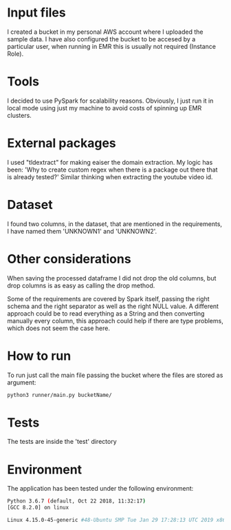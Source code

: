 # Input files
I created a bucket in my personal AWS account where I uploaded the sample data.
I have also configured the bucket to be accesed by a particular user, when running in EMR
this is usually not required (Instance Role).

# Tools
I decided to use PySpark for scalability reasons. Obviously, I just run it in local mode
using just my machine to avoid costs of spinning up EMR clusters.

# External packages
I used "tldextract" for making eaiser the domain extraction. My logic has been:
'Why to create custom regex when there is a package out there that is already tested?'
Similar thinking when extracting the youtube video id.

# Dataset
I found two columns, in the dataset, that are mentioned in the requirements, I have
named them 'UNKNOWN1' and 'UNKNOWN2'.

# Other considerations
When saving the processed dataframe I did not drop the old columns, but drop columns is as easy
as calling the drop method.

Some of the requirements are covered by Spark itself, passing the right schema and the right separator as well 
as the right NULL value.
A different approach could be to read everything as a String and then converting manually every column,
this approach could help if there are type problems, which does not seem the case here.

# How to run
To run just call the main file passing the bucket where the files are stored as argument:
```bash
python3 runner/main.py bucketName/
```

# Tests
The tests are inside the 'test' directory

# Environment
The application has been tested under the following environment:
```bash
Python 3.6.7 (default, Oct 22 2018, 11:32:17) 
[GCC 8.2.0] on linux

Linux 4.15.0-45-generic #48-Ubuntu SMP Tue Jan 29 17:28:13 UTC 2019 x86_64 x86_64 x86_64 GNU/Linux
```